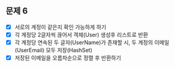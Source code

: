 ## 문제 6
- [x] 서로의 계정이 같은지 확인 가능하게 하기
- [x] 각 계정당 2글자씩 끊어서 객체(User) 생성후 리스트로 반환
- [x] 각 계정당 연속된 두 글자(UserName)가 존재할 시, 두 계정의 이메일(UserEmail) 모두 저장(HashSet)
- [x] 저장된 이메일을 오름차순으로 정렬 후 반환하기